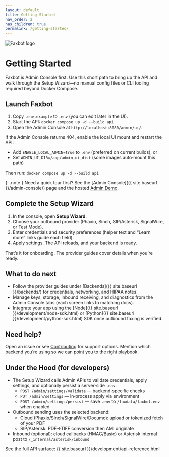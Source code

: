 ```yaml
---
layout: default
title: Getting Started
nav_order: 2
has_children: true
permalink: /getting-started/
---
```


<div class="home-hero">
  <img src="{{ site.baseurl }}/assets/images/faxbot_full_logo.png" alt="Faxbot logo" />
</div>

# Getting Started

Faxbot is Admin Console first. Use this short path to bring up the API and walk through the Setup Wizard—no manual config files or CLI tooling required beyond Docker Compose.

## Launch Faxbot

1. Copy `.env.example` to `.env` (you can edit later in the UI).
2. Start the API: `docker compose up -d --build api`
3. Open the Admin Console at `http://localhost:8080/admin/ui/`.

If the Admin Console returns 404, enable the local UI mount and restart the API:

- Add `ENABLE_LOCAL_ADMIN=true` to `.env` (preferred on current builds), or
- Set `ADMIN_UI_DIR=/app/admin_ui_dist` (some images auto‑mount this path)

Then run: `docker compose up -d --build api`

{: .note }
Need a quick tour first? See the [Admin Console]({{ site.baseurl }}/admin-console/) page and the hosted [Admin Demo](https://faxbot.net/admin-demo/).

## Complete the Setup Wizard

1. In the console, open **Setup Wizard**.
2. Choose your outbound provider (Phaxio, Sinch, SIP/Asterisk, SignalWire, or Test Mode).
3. Enter credentials and security preferences (helper text and “Learn more” links guide each field).
4. Apply settings. The API reloads, and your backend is ready.

That’s it for onboarding. The provider guides cover details when you’re ready.

## What to do next

- Follow the provider guides under [Backends]({{ site.baseurl }}/backends/) for credentials, networking, and HIPAA notes.
- Manage keys, storage, inbound receiving, and diagnostics from the Admin Console tabs (each screen links to matching docs).
- Integrate your app using the [Node]({{ site.baseurl }}/development/node-sdk.html) or [Python]({{ site.baseurl }}/development/python-sdk.html) SDK once outbound faxing is verified.

## Need help?

Open an issue or see [Contributing](contributing.html) for support options. Mention which backend you’re using so we can point you to the right playbook.

## Under the Hood (for developers)

- The Setup Wizard calls Admin APIs to validate credentials, apply settings, and optionally persist a server‑side `.env`:
  - `POST /admin/settings/validate` — backend‑specific checks
  - `PUT /admin/settings` — in‑process apply via environment
  - `POST /admin/settings/persist` — save `.env` to `/faxdata/faxbot.env` when enabled
- Outbound sending uses the selected backend:
  - Cloud (Phaxio/Sinch/SignalWire/Documo): upload or tokenized fetch of your PDF
  - SIP/Asterisk: PDF→TIFF conversion then AMI originate
- Inbound (optional): cloud callbacks (HMAC/Basic) or Asterisk internal post to `/_internal/asterisk/inbound`

See the full API surface: {{ site.baseurl }}/development/api-reference.html
